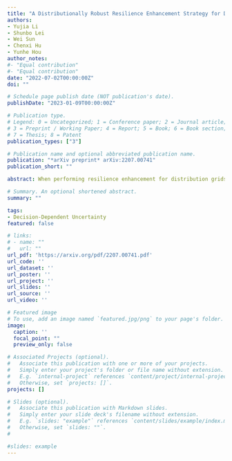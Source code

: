 ```yaml
---
title: "A Distributionally Robust Resilience Enhancement Strategy for Distribution Grids Considering Decision-Dependent Contingencies"
authors:
- Yujia Li
- Shunbo Lei
- Wei Sun
- Chenxi Hu
- Yunhe Hou
author_notes:
#- "Equal contribution"
#- "Equal contribution"
date: "2022-07-02T00:00:00Z"
doi: ""

# Schedule page publish date (NOT publication's date).
publishDate: "2023-01-09T00:00:00Z"

# Publication type.
# Legend: 0 = Uncategorized; 1 = Conference paper; 2 = Journal article;
# 3 = Preprint / Working Paper; 4 = Report; 5 = Book; 6 = Book section;
# 7 = Thesis; 8 = Patent
publication_types: ["3"]

# Publication name and optional abbreviated publication name.
publication: "*arXiv preprint* arXiv:2207.00741"
publication_short: ""

abstract: When performing resilience enhancement for distribution grids, suboptimal strategies induced by misspecified contingency models may lead to unanticipated regrets in retrospective analyses. However, there are two obstacles for reliably modeling uncertain contingencies, 1) decision-dependent uncertainty (DDU) resulting from different line hardening decisions, and 2) distributional ambiguity due to limited outage information under extreme weather events (EWEs). To address these two challenges, this paper constructs scenario-wise decision-dependent ambiguity sets (SWDD-ASs), where the DDU and distributional ambiguity inherent in EWE-induced contingencies are simultaneously captured under each possible EWE scenario. Then, a two-stage trilevel decision-dependent distributionally robust resilient enhancement (DD-DRRE) model is formulated, whose outputs include the optimal line hardening, distributed generation (DG) allocation, and proactive network reconfiguration strategy under the worst-case distributions in SWDD-ASs. Then, the DD-DRRE model are equivalently recast to a MILP-based master problem and multiple scenario-wise subproblems, facilitating the utilization of a customized column-and-constraint generation (C&CG) algorithm. Finally, numerical tests demonstrate a remarkable improvement in the out-of-sample performance of our model, compared to its prevailing stochastic and robust counterparts. Moreover, the potential values of incorporating the ambiguity and distributional information are quantitatively estimated, which can serve as a useful reference for planners with different budgets and risk-aversion levels.

# Summary. An optional shortened abstract.
summary: ""

tags:
- Decision-Dependent Uncertainty
featured: false

# links:
# - name: ""
#   url: ""
url_pdf: 'https://arxiv.org/pdf/2207.00741.pdf'
url_code: ''
url_dataset: ''
url_poster: ''
url_project: ''
url_slides: ''
url_source: ''
url_video: ''

# Featured image
# To use, add an image named `featured.jpg/png` to your page's folder. 
image:
  caption: ''
  focal_point: ""
  preview_only: false

# Associated Projects (optional).
#   Associate this publication with one or more of your projects.
#   Simply enter your project's folder or file name without extension.
#   E.g. `internal-project` references `content/project/internal-project/index.md`.
#   Otherwise, set `projects: []`.
projects: []

# Slides (optional).
#   Associate this publication with Markdown slides.
#   Simply enter your slide deck's filename without extension.
#   E.g. `slides: "example"` references `content/slides/example/index.md`.
#   Otherwise, set `slides: ""`.
#  

#slides: example
---
```


